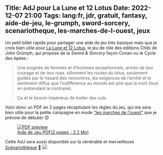Title: AdJ pour La Lune et 12 Lotus
Date: 2022-12-07 21:00
Tags: lang:fr, jdr, gratuit, fantasy, aide-de-jeu, le-grumph, sword-sorcery, scenariotheque, les-marches-de-l-ouest, jeux
---

Un petit billet rapide pour partager une aide de jeu très basique mais que je crois bien utile
pour [La Lune et 12 Lotus](http://legrumph.org/Terrier/public/chibi/lledl),
le jeu de rôle des éditions Chibi de John Grümph,
qui propose de la _Sword & Sorcery_ façon Conan ou le Cycle des épées :

> Une poignée de femmes et d’hommes exceptionnels, armés de leur courage et de leur ruse, sillonnent les routes du lotus, seulement guidés par le hasard des rencontres, les exigences de l’amitié et le sentiment diffus que l’indifférence au monde est pire que la mort (tout en prétendant le contraire).
>
> Ça et le besoin impérieux de botter des culs.

Voici donc un PDF en 2 pages récapitulant les règles du jeu,
qui me sera bien utile pour la petite campagne en mode ["les marches de l'ouest"](https://www.cestpasdujdr.fr/les-marches-de-louest/) que je prévoie de débuter 😊

<a href="images/lle12l/La-Lune-et-Douze-Lotus-AdJ.pdf">
  <figure>
    <img alt="PDF preview" src="images/2022/12/La-Lune-et-Douze-Lotus-AdJ-pdf-thumb.jpg">
    <figcaption>Aide de Jeu PDF(2 pages - 2.2 Mo)</figcaption>
  </figure>
</a>

Cette AdJ sera aussi disponible sur la vénérable et merveilleuse [Scénariothèque](https://www.scenariotheque.org) 🐲
[![](images/2022/12/scenariotheque-logo.png)](https://www.scenariotheque.org)

<!-- Com'
* [x] https://www.scenariotheque.org
* [ ] Discord Chibi
* [ ] https://www.casusno.fr
-->

